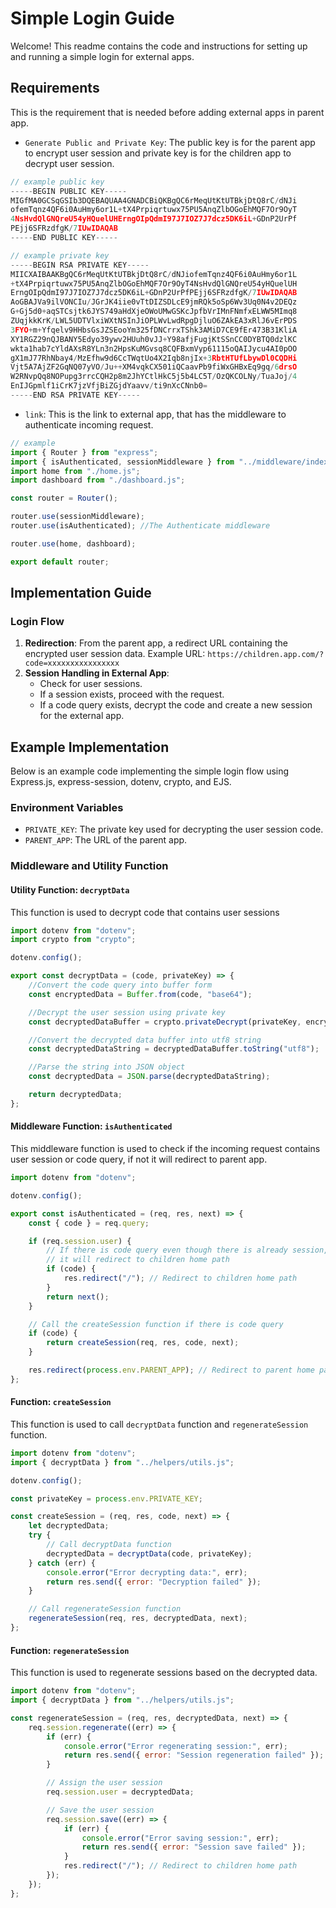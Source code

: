 # Simple Login Guide

Welcome! This readme contains the code and instructions for setting up and running a simple login for external apps.

## Requirements

This is the requirement that is needed before adding external apps in parent app.

- `Generate Public and Private Key`: The public key is for the parent app to encrypt user session and private key is for the children app to decrypt user session.

```js
// example public key
-----BEGIN PUBLIC KEY-----
MIGfMA0GCSqGSIb3DQEBAQUAA4GNADCBiQKBgQC6rMeqUtKtUTBkjDtQ8rC/dNJi
ofemTqnz4QF6i0AuHmy6or1L+tX4Prpiqrtuwx75PU5AnqZlbOGoEhMQF7Or9OyT
4NsHvdQlGNQreU54yHQuelUHErngOIpQdmI97J7IOZ7J7dcz5DK6iL+GDnP2UrPf
PEjj6SFRzdfgK/7IUwIDAQAB
-----END PUBLIC KEY-----

// example private key
-----BEGIN RSA PRIVATE KEY-----
MIICXAIBAAKBgQC6rMeqUtKtUTBkjDtQ8rC/dNJiofemTqnz4QF6i0AuHmy6or1L
+tX4Prpiqrtuwx75PU5AnqZlbOGoEhMQF7Or9OyT4NsHvdQlGNQreU54yHQuelUH
ErngOIpQdmI97J7IOZ7J7dcz5DK6iL+GDnP2UrPfPEjj6SFRzdfgK/7IUwIDAQAB
AoGBAJVa9ilVONCIu/JGrJK4iie0vTtDIZSDLcE9jmRQk5oSp6Wv3Uq0N4v2DEQz
G+Gj5d0+aqSTCsjtk6JYS749aHdXjeOWoUMwGSKcJpfbVrIMnFNmfxELWW5MImq8
ZUqjkkKrK/LWL5UDTVlxiWXtNSInJiOPLWvLwdRpgDjluO6ZAkEA3xRlJ6vErPDS
3FYO+m+Yfqelv9HHbsGsJZSEooYm325fDNCrrxTShk3AMiD7CE9fEr473B31KliA
XY1RGZ29nQJBANY5Edyo39ywv2HUuh0vJJ+Y98afjFugjKtSSnCC0DYBTQ0dzlKC
wkta1hab7cYldAXsR8YLn3n2HpsKuMGvsq8CQFBxmVyp61115oQAIJycu4AI0pOO
gX1mJ77RhNbay4/MzEfhw9d6CcTWqtUo4X2Iqb8njIx+3RbtHTUfLbywDl0CQDHi
Vjt5A7AjZF2GqNQ07yVO/Ju++XM4vqkCX501iQCaavPb9fiWxGHBxEq9gq/6drsO
W2RNvpQq8NOPupg3rrcCQH2p8m2JhYCtlHkC5j5b4LC5T/OzQKCOLNy/TuaJoj/4
EnIJGpmlf1iCrK7jzVfjBiZGjdYaavv/ti9nXcCNnb0=
-----END RSA PRIVATE KEY-----
```

- `link`: This is the link to external app, that has the middleware to authenticate incoming request.

```js
// example
import { Router } from "express";
import { isAuthenticated, sessionMiddleware } from "../middleware/index.js";
import home from "./home.js";
import dashboard from "./dashboard.js";

const router = Router();

router.use(sessionMiddleware);
router.use(isAuthenticated); //The Authenticate middleware

router.use(home, dashboard);

export default router;
```

## Implementation Guide

### Login Flow

1. **Redirection**: From the parent app, a redirect URL containing the encrypted user session data. Example URL: `https://children.app.com/?code=xxxxxxxxxxxxxxxx`
2. **Session Handling in External App**:
   - Check for user sessions.
   - If a session exists, proceed with the request.
   - If a code query exists, decrypt the code and create a new session for the external app.

## Example Implementation

Below is an example code implementing the simple login flow using Express.js, express-session, dotenv, crypto, and EJS.

### Environment Variables

- `PRIVATE_KEY`: The private key used for decrypting the user session code.
- `PARENT_APP`: The URL of the parent app.

### Middleware and Utility Function

#### Utility Function: `decryptData`

This function is used to decrypt code that contains user sessions

```js
import dotenv from "dotenv";
import crypto from "crypto";

dotenv.config();

export const decryptData = (code, privateKey) => {
	//Convert the code query into buffer form
	const encryptedData = Buffer.from(code, "base64");

	//Decrypt the user session using private key
	const decryptedDataBuffer = crypto.privateDecrypt(privateKey, encryptedData);

	//Convert the decrypted data buffer into utf8 string
	const decryptedDataString = decryptedDataBuffer.toString("utf8");

	//Parse the string into JSON object
	const decryptedData = JSON.parse(decryptedDataString);

	return decryptedData;
};
```

#### Middleware Function: `isAuthenticated`

This middleware function is used to check if the incoming request contains user session or code query, if not it will redirect to parent app.

```js
import dotenv from "dotenv";

dotenv.config();

export const isAuthenticated = (req, res, next) => {
	const { code } = req.query;

	if (req.session.user) {
		// If there is code query even though there is already session,
		// it will redirect to children home path
		if (code) {
			res.redirect("/"); // Redirect to children home path
		}
		return next();
	}

	// Call the createSession function if there is code query
	if (code) {
		return createSession(req, res, code, next);
	}

	res.redirect(process.env.PARENT_APP); // Redirect to parent home path
};
```

#### Function: `createSession`

This function is used to call `decryptData` function and `regenerateSession` function.

```js
import dotenv from "dotenv";
import { decryptData } from "../helpers/utils.js";

dotenv.config();

const privateKey = process.env.PRIVATE_KEY;

const createSession = (req, res, code, next) => {
	let decryptedData;
	try {
		// Call decryptData function
		decryptedData = decryptData(code, privateKey);
	} catch (err) {
		console.error("Error decrypting data:", err);
		return res.send({ error: "Decryption failed" });
	}

	// Call regenerateSession function
	regenerateSession(req, res, decryptedData, next);
};
```

#### Function: `regenerateSession`

This function is used to regenerate sessions based on the decrypted data.

```js
import dotenv from "dotenv";
import { decryptData } from "../helpers/utils.js";

const regenerateSession = (req, res, decryptedData, next) => {
	req.session.regenerate((err) => {
		if (err) {
			console.error("Error regenerating session:", err);
			return res.send({ error: "Session regeneration failed" });
		}

		// Assign the user session
		req.session.user = decryptedData;

		// Save the user session
		req.session.save((err) => {
			if (err) {
				console.error("Error saving session:", err);
				return res.send({ error: "Session save failed" });
			}
			res.redirect("/"); // Redirect to children home path
		});
	});
};
```
